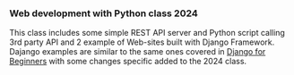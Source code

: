 ### Web development with Python class 2024

This class includes some simple REST API server and Python script calling 3rd party API and 2 example of Web-sites built with Django Framework.
Dajango examples are similar to the same ones covered in [Django for Beginners](https://github.com/wsvincent/djangoforbeginners/tree/main) 
with some changes specific added to the 2024 class.